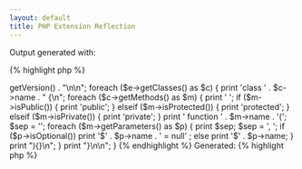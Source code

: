 ```yaml
---
layout: default
title: PHP Extension Reflection
---
```


Output generated with:

{% highlight php %}
<?php
$e = new ReflectionExtension('gearman');
print "<?php\n\n// Gearman Version: " . $e->getVersion() . "\n\n";
foreach ($e->getClasses() as $c) {
  print 'class ' . $c->name . " {\n";
  foreach ($c->getMethods() as $m) {
    print '  ';
    if ($m->isPublic()) {
        print 'public';
    } elseif ($m->isProtected()) {
        print 'protected';
    } elseif ($m->isPrivate()) {
        print 'private';
    }
    print ' function ' . $m->name . '(';
    $sep = '';
    foreach ($m->getParameters() as $p) {
      print $sep;
      $sep = ', ';
      if ($p->isOptional())
        print '$' . $p->name . ' = null' ;
      else
        print '$' . $p->name;
    }
    print "){}\n";
  }
  print "}\n\n";
}

{% endhighlight %}

Generated:

{% highlight php %}
<?php

// Gearman Version: 1.1.2

class GearmanClient {
  public function __construct(){}
  public function returnCode(){}
  public function clone(){}
  public function error(){}
  public function getErrno(){}
  public function options(){}
  public function setOptions($option){}
  public function addOptions($option){}
  public function removeOptions($option){}
  public function timeout(){}
  public function setTimeout($timeout){}
  public function context(){}
  public function setContext($context){}
  public function addServer($host, $port){}
  public function addServers($servers){}
  public function wait(){}
  public function do($function_name, $workload, $unique = null){}
  public function doNormal($function_name, $workload, $unique = null){}
  public function doHigh($function_name, $workload, $unique = null){}
  public function doLow($function_name, $workload, $unique = null){}
  public function doJobHandle(){}
  public function doStatus(){}
  public function doBackground($function_name, $workload, $unique = null){}
  public function doHighBackground($function_name, $workload, $unique = null){}
  public function doLowBackground($function_name, $workload, $unique = null){}
  public function jobStatus($job_handle){}
  public function jobStatusByUniqueKey($unique_key){}
  public function echo($workload){}
  public function ping($workload){}
  public function addTask($function_name, $workload, $context = null, $unique = null){}
  public function addTaskHigh($function_name, $workload, $context = null, $unique = null){}
  public function addTaskLow($function_name, $workload, $context = null, $unique = null){}
  public function addTaskBackground($function_name, $workload, $context = null, $unique = null){}
  public function addTaskHighBackground($function_name, $workload, $context = null, $unique = null){}
  public function addTaskLowBackground($function_name, $workload, $context = null, $unique = null){}
  public function addTaskStatus($job_handle, $context = null){}
  public function setWorkloadCallback($callback){}
  public function setCreatedCallback($callback){}
  public function setDataCallback($callback){}
  public function setWarningCallback($client_object, $callback = null){}
  public function setStatusCallback($callback){}
  public function setCompleteCallback($callback){}
  public function setExceptionCallback($callback){}
  public function setFailCallback($callback){}
  public function clearCallbacks(){}
  public function runTasks(){}
}

class GearmanTask {
  public function returnCode(){}
  public function functionName(){}
  public function unique(){}
  public function jobHandle(){}
  public function isKnown(){}
  public function isRunning(){}
  public function taskNumerator(){}
  public function taskDenominator(){}
  public function sendWorkload($data){}
  public function data(){}
  public function dataSize(){}
  public function recvData($data_len){}
}

class GearmanWorker {
  public function __construct(){}
  public function returnCode(){}
  public function clone(){}
  public function error(){}
  public function getErrno(){}
  public function options(){}
  public function setOptions($option){}
  public function addOptions($option){}
  public function removeOptions($option){}
  public function timeout(){}
  public function setTimeout($timeout){}
  public function setId($id){}
  public function addServer($host = null, $port = null){}
  public function addServers($servers){}
  public function wait(){}
  public function register($function_name, $timeout = null){}
  public function unregister($function_name){}
  public function unregisterAll(){}
  public function grabJob(){}
  public function addFunction($function_name, $function, $data = null, $timeout = null){}
  public function work(){}
  public function echo($workload){}
}

class GearmanJob {
  public function returnCode(){}
  public function setReturn($gearman_return_t){}
  public function sendData($data){}
  public function sendWarning($warning){}
  public function sendStatus($numerator, $denominator){}
  public function sendComplete($result){}
  public function sendException($exception){}
  public function sendFail(){}
  public function handle(){}
  public function functionName(){}
  public function unique(){}
  public function workload(){}
  public function workloadSize(){}
}

class GearmanException {
  private function __clone(){}
  public function __construct($message = null, $code = null, $previous = null){}
  public function getMessage(){}
  public function getCode(){}
  public function getFile(){}
  public function getLine(){}
  public function getTrace(){}
  public function getPrevious(){}
  public function getTraceAsString(){}
  public function __toString(){}
}
{% endhighlight %}
